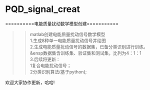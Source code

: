 # PQD_signal_creat
==========电能质量扰动数学模型创建===========
<br>
>>matlab创建电能质量扰动信号数学模型<br>
1.生成8种单一电能质量扰动信号并绘图<br>
2.生成电能质量扰动信号的数据集，已备分类识别进行训练。<br>
&ensp数据集含训练集、验证集和测试集，比列为4：1：1<br>
3.后续将更新：<br>
  1复合电能扰动信号；<br>
  2分类识别算法(基于python);<br>

欢迎大家协作更新，哈哈!<br>
